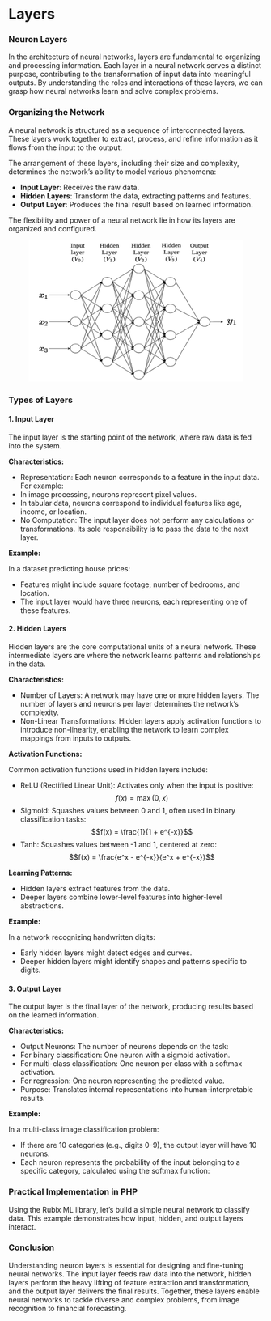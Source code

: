 # Layers

### Neuron Layers

In the architecture of neural networks, layers are fundamental to organizing and processing information. Each layer in a neural network serves a distinct purpose, contributing to the transformation of input data into meaningful outputs. By understanding the roles and interactions of these layers, we can grasp how neural networks learn and solve complex problems.

### Organizing the Network

A neural network is structured as a sequence of interconnected layers. These layers work together to extract, process, and refine information as it flows from the input to the output.

The arrangement of these layers, including their size and complexity, determines the network’s ability to model various phenomena:

* **Input Layer**: Receives the raw data.
* **Hidden Layers**: Transform the data, extracting patterns and features.
* **Output Layer**: Produces the final result based on learned information.

The flexibility and power of a neural network lie in how its layers are organized and configured.

<div align="left"><figure><img src="../../../.gitbook/assets/mm-multi-layers-network-min.png" alt="" width="563"><figcaption></figcaption></figure></div>

### Types of Layers

#### 1. Input Layer

The input layer is the starting point of the network, where raw data is fed into the system.

**Characteristics:**

* Representation: Each neuron corresponds to a feature in the input data. For example:
* In image processing, neurons represent pixel values.
* In tabular data, neurons correspond to individual features like age, income, or location.
* No Computation: The input layer does not perform any calculations or transformations. Its sole responsibility is to pass the data to the next layer.

**Example:**

In a dataset predicting house prices:

* Features might include square footage, number of bedrooms, and location.
* The input layer would have three neurons, each representing one of these features.

#### 2. Hidden Layers

Hidden layers are the core computational units of a neural network. These intermediate layers are where the network learns patterns and relationships in the data.

**Characteristics:**

* Number of Layers: A network may have one or more hidden layers. The number of layers and neurons per layer determines the network’s complexity.
* Non-Linear Transformations: Hidden layers apply activation functions to introduce non-linearity, enabling the network to learn complex mappings from inputs to outputs.

**Activation Functions:**

Common activation functions used in hidden layers include:

* ReLU (Rectified Linear Unit): Activates only when the input is positive:\
  $$f(x) = \max(0, x)$$
* Sigmoid: Squashes values between 0 and 1, often used in binary classification tasks: $$f(x) = \frac{1}{1 + e^{-x}}$$
* Tanh: Squashes values between -1 and 1, centered at zero:\
  $$f(x) = \frac{e^x - e^{-x}}{e^x + e^{-x}}$$

**Learning Patterns:**

* Hidden layers extract features from the data.
* Deeper layers combine lower-level features into higher-level abstractions.

**Example:**

In a network recognizing handwritten digits:

* Early hidden layers might detect edges and curves.
* Deeper hidden layers might identify shapes and patterns specific to digits.

#### 3. Output Layer

The output layer is the final layer of the network, producing results based on the learned information.

**Characteristics:**

* Output Neurons: The number of neurons depends on the task:
* For binary classification: One neuron with a sigmoid activation.
* For multi-class classification: One neuron per class with a softmax activation.
* For regression: One neuron representing the predicted value.
* Purpose: Translates internal representations into human-interpretable results.

**Example:**

In a multi-class image classification problem:

* If there are 10 categories (e.g., digits 0–9), the output layer will have 10 neurons.
* Each neuron represents the probability of the input belonging to a specific category, calculated using the softmax function:

### Practical Implementation in PHP

Using the Rubix ML library, let’s build a simple neural network to classify data. This example demonstrates how input, hidden, and output layers interact.

### Conclusion

Understanding neuron layers is essential for designing and fine-tuning neural networks. The input layer feeds raw data into the network, hidden layers perform the heavy lifting of feature extraction and transformation, and the output layer delivers the final results. Together, these layers enable neural networks to tackle diverse and complex problems, from image recognition to financial forecasting.
